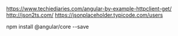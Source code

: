 https://www.techiediaries.com/angular-by-example-httpclient-get/
http://json2ts.com/
https://jsonplaceholder.typicode.com/users

npm install @angular/core --save